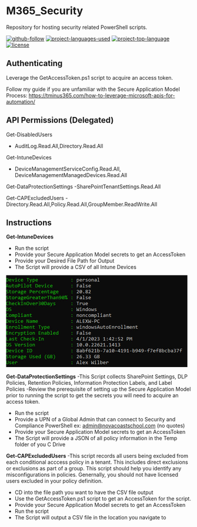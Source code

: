 # M365_Security
Repository for hosting security related PowerShell scripts.

[![github-follow](https://img.shields.io/github/followers/msp4msps?label=Follow&logoColor=purple&style=social)](https://github.com/msp4msps)
[![project-languages-used](https://img.shields.io/github/languages/count/msp4msps/M365_Security?color=important)](https://github.com/msp4msps/M365_Security)
[![project-top-language](https://img.shields.io/github/languages/top/msp4msps/M365_Security?color=blueviolet)](https://github.com/msp4msps/M365_Security)
[![license](https://img.shields.io/badge/License-MIT-brightgreen.svg)](https://choosealicense.com/licenses/mit/)

## Authenticating

Leverage the GetAccessToken.ps1 script to acquire an access token.

Follow my guide if you are unfamiliar with the Secure Application Model Process: https://tminus365.com/how-to-leverage-microsoft-apis-for-automation/


## API Permissions (Delegated)

Get-DisabledUsers
- AuditLog.Read.All,Directory.Read.All

Get-IntuneDevices
- DeviceManagementServiceConfig.Read.All, DeviceManagementManagedDevices.Read.All

Get-DataProtectionSettings
-SharePointTenantSettings.Read.All

Get-CAPExcludedUsers
-Directory.Read.All,Policy.Read.All,GroupMember.ReadWrite.All

## Instructions 

**Get-IntuneDevices**
- Run the script 
- Provide your Secure Application Model secrets to get an AccessToken
- Provide your Desired File Path for Output
- The Script will provide a CSV of all Intune Devices

<kbd>![screenshot1](Screenshots/IntuneDevices.jpg)</kbd>

**Get-DataProtectionSettings**
-This Script collects SharePoint Settings, DLP Policies, Retention Policies, Information Protection Labels, and Label Policies
-Review the prerequisite of setting up the Secure Application Model prior to running the script to get the secrets you will need to acquire an access token. 
- Run the script 
- Provide a UPN of a Global Admin that can connect to Security and Compliance PowerShell ex: admin@novacoastschool.com (no quotes)
- Provide your Secure Application Model secrets to get an AccessToken
- The Script will provide a JSON of all policy information in the Temp folder of you C Drive


**Get-CAPExcludedUsers**
-This script records all users being excluded from each conditional acccess policy in a tenant. This includes direct exclusions or exclusions as part of a group. This script should help you identify any misconfigurations in policies. Genernally, you should not have licensed users excluded in your policy definition. 
- CD into the file path you want to have the CSV file output
- Use the GetAccessToken.ps1 script to get an AccessToken for the script. 
- Provide your Secure Application Model secrets to get an AccessToken
- Run the script 
- The Script will output a CSV file in the location you navigate to
